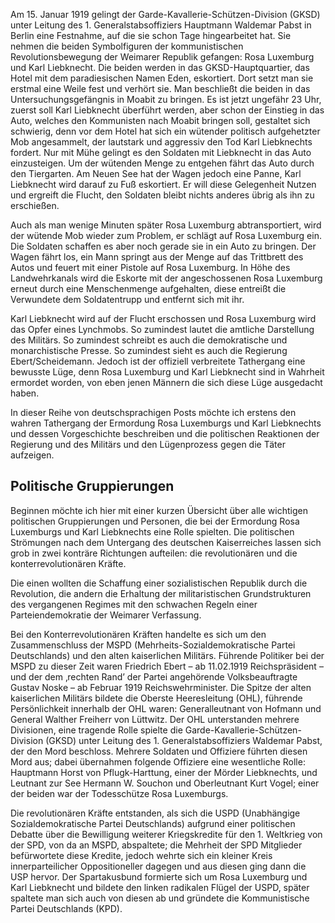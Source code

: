 Am 15. Januar 1919 gelingt der Garde-Kavallerie-Schützen-Division (GKSD) unter Leitung des 1. Generalstabsoffiziers Hauptmann Waldemar Pabst in Berlin eine Festnahme, auf die sie schon Tage hingearbeitet hat. Sie nehmen die beiden Symbolfiguren der kommunistischen Revolutionsbewegung der Weimarer Republik gefangen: Rosa Luxemburg und Karl Liebknecht. Die beiden werden in das GKSD-Hauptquartier, das Hotel mit dem paradiesischen Namen Eden,  eskortiert. Dort setzt man sie erstmal eine Weile fest und verhört sie. Man beschließt die beiden in das Untersuchungsgefängnis in Moabit zu bringen. Es ist jetzt ungefähr 23 Uhr, zuerst soll Karl Liebknecht überführt werden, aber schon der Einstieg in das Auto, welches den Kommunisten nach Moabit bringen soll, gestaltet sich schwierig, denn vor dem Hotel hat sich ein wütender politisch aufgehetzter Mob angesammelt, der lautstark und aggressiv den Tod Karl Liebknechts fordert. Nur mit Mühe gelingt es den Soldaten mit Liebknecht in das Auto einzusteigen. Um der wütenden Menge zu entgehen fährt das Auto durch den Tiergarten. Am Neuen See hat der Wagen jedoch eine Panne, Karl Liebknecht wird darauf zu Fuß eskortiert. Er will diese Gelegenheit Nutzen und ergreift die Flucht, den Soldaten bleibt nichts anderes übrig als ihn zu erschießen.

Auch als man wenige Minuten später Rosa Luxemburg abtransportiert, wird der wütende Mob wieder zum Problem, er schlägt auf Rosa Luxemburg ein. Die Soldaten schaffen es aber noch gerade sie in ein Auto zu bringen. Der Wagen fährt los, ein Mann springt aus der Menge auf das Trittbrett des Autos und feuert mit einer Pistole auf Rosa Luxemburg. In Höhe des Landwehrkanals wird die Eskorte mit der angeschossenen Rosa Luxemburg erneut durch eine Menschenmenge aufgehalten, diese entreißt die Verwundete dem Soldatentrupp und entfernt sich mit ihr.

Karl Liebknecht wird auf der Flucht erschossen und Rosa Luxemburg wird das Opfer eines Lynchmobs.
So zumindest lautet die amtliche Darstellung des Militärs. So zumindest schreibt es auch die demokratische und monarchistische Presse. So zumindest sieht es auch die Regierung Ebert/Scheidemann.
Jedoch ist der offiziell verbreitete Tathergang eine bewusste Lüge, denn Rosa Luxemburg und Karl Liebknecht sind in Wahrheit ermordet worden, von eben jenen Männern die sich diese Lüge ausgedacht haben.

In dieser Reihe von deutschsprachigen Posts möchte ich erstens den wahren Tathergang der Ermordung Rosa Luxemburgs und Karl Liebknechts und dessen Vorgeschichte beschreiben und die politischen Reaktionen der Regierung und des Militärs und den Lügenprozess gegen die Täter aufzeigen.

## Politische Gruppierungen

Beginnen möchte ich hier mit einer kurzen Übersicht über alle wichtigen politischen Gruppierungen und Personen, die bei der Ermordung Rosa Luxemburgs und Karl Liebknechts eine Rolle spielten. Die politischen Strömungen nach dem Untergang des deutschen Kaiserreiches lassen sich grob in zwei konträre Richtungen aufteilen: die revolutionären und die konterrevolutionären Kräfte.

Die einen wollten die Schaffung einer sozialistischen Republik durch die Revolution, die andern die Erhaltung der militaristischen Grundstrukturen des vergangenen Regimes mit den schwachen Regeln einer Parteiendemokratie der Weimarer Verfassung.

Bei den Konterrevolutionären Kräften handelte es sich um den Zusammenschluss der MSPD (Mehrheits-Sozialdemokratische Partei Deutschlands) und den alten kaiserlichen Militärs. Führende Politiker bei der MSPD zu dieser Zeit waren Friedrich Ebert – ab 11.02.1919 Reichspräsident – und der dem ‚rechten Rand’ der Partei angehörende Volksbeauftragte Gustav Noske – ab Februar 1919 Reichswehrminister. Die Spitze der alten kaiserlichen Militärs bildete die Oberste Heeresleitung (OHL), führende Persönlichkeit innerhalb der OHL waren: Generalleutnant von Hofmann und General Walther Freiherr von Lüttwitz. Der OHL unterstanden mehrere Divisionen, eine tragende Rolle spielte die Garde-Kavallerie-Schützen-Division (GKSD) unter Leitung des 1. Generalstabsoffiziers Waldemar Pabst, der den Mord beschloss. Mehrere Soldaten und Offiziere führten diesen Mord aus; dabei übernahmen folgende Offiziere eine wesentliche Rolle: Hauptmann Horst von Pflugk-Harttung, einer der Mörder Liebknechts, und Leutnant zur See Hermann W. Souchon und Oberleutnant Kurt Vogel; einer der beiden war der Todesschütze Rosa Luxemburgs.

Die revolutionären Kräfte entstanden, als sich die USPD (Unabhängige Sozialdemokratische Partei Deutschlands) aufgrund einer politischen Debatte über die Bewilligung weiterer Kriegskredite für den 1. Weltkrieg von der SPD, von da an MSPD, abspaltete; die Mehrheit der SPD Mitglieder befürwortete diese Kredite, jedoch wehrte sich ein kleiner Kreis innerparteilicher Oppositioneller dagegen und aus diesen ging dann die USP hervor. Der Spartakusbund formierte sich um Rosa Luxemburg und Karl Liebknecht und bildete den linken radikalen Flügel der USPD, später spaltete man sich auch von diesen ab und gründete die Kommunistische Partei Deutschlands (KPD).